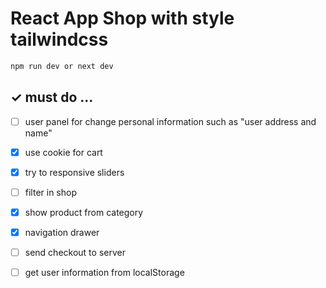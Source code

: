 # React App Shop with style tailwindcss
```bash
npm run dev or next dev 
```

## ✓ must do ...
- [ ] user panel for change personal information such as "user address and name"
- [X] use cookie for cart 
- [X] try to responsive sliders
- [ ] filter in shop
- [X] show product from category
- [X] navigation drawer
- [ ] send checkout to server
- [ ] get user information from localStorage


